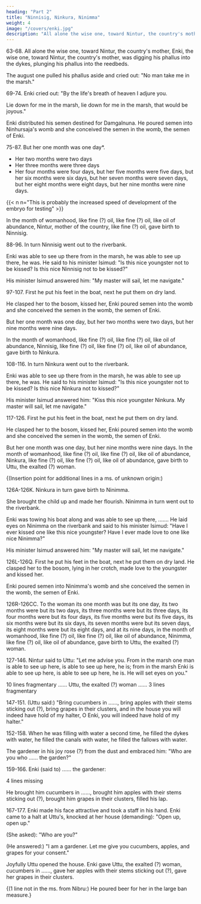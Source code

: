 ```yaml
---
heading: "Part 2"
title: "Ninnisig, Ninkura, Ninimma"
weight: 4
image: "/covers/enki.jpg"
description: "All alone the wise one, toward Nintur, the country's mother, Enki, the wise one, toward Nintur, the country's mother"
---
```





63-68. All alone the wise one, toward Nintur, the country's mother, Enki, the wise one, toward Nintur, the country's mother, was digging his phallus into the dykes, plunging his phallus into the reedbeds. 

The august one pulled his phallus aside and cried out: "No man take me in the marsh."


69-74. Enki cried out: "By the life's breath of heaven I adjure you. 

Lie down for me in the marsh, lie down for me in the marsh, that would be joyous." 

Enki distributed his semen destined for Damgalnuna. He poured semen into Ninhursaja's womb and she conceived the semen in the womb, the semen of Enki.

75-87. But her one month was one day*.
- Her two months were two days
- Her three months were three days
- Her four months were four days, but her five months were five days, but her six months were six days, but her seven months were seven days, but her eight months were eight days, but her nine months were nine days. 


{{< n n="This is probably the increased speed of development of the embryo for testing" >}}


In the month of womanhood, like fine (?) oil, like fine (?) oil, like oil of abundance, Nintur, mother of the country, like fine (?) oil, gave birth to Ninnisig.

88-96. In turn Ninnisig went out to the riverbank. 

Enki was able to see up there from in the marsh, he was able to see up there, he was. He said to his minister Isimud: "Is this nice youngster not to be kissed? Is this nice Ninnisig not to be kissed?" 

His minister Isimud answered him: "My master will sail, let me navigate."


97-107. First he put his feet in the boat, next he put them on dry land. 

He clasped her to the bosom, kissed her, Enki poured semen into the womb and she conceived the semen in the womb, the semen of Enki. 

But her one month was one day, but her two months were two days, but her nine months were nine days. 

In the month of womanhood, like fine (?) oil, like fine (?) oil, like oil of abundance, Ninnisig, like fine (?) oil, like fine (?) oil, like oil of abundance, gave birth to Ninkura.

108-116. In turn Ninkura went out to the riverbank. 

Enki was able to see up there from in the marsh, he was able to see up there, he was. He said to his minister Isimud: "Is this nice youngster not to be kissed? Is this nice Ninkura not to kissed?" 

His minister Isimud answered him: "Kiss this nice youngster Ninkura. My master will sail, let me navigate."

117-126. First he put his feet in the boat, next he put them on dry land. 

He clasped her to the bosom, kissed her, Enki poured semen into the womb and she conceived the semen in the womb, the semen of Enki. 

But her one month was one day, but her nine months were nine days. In the month of womanhood, like fine (?) oil, like fine (?) oil, like oil of abundance, Ninkura, like fine (?) oil, like fine (?) oil, like oil of abundance, gave birth to Uttu, the exalted (?) woman.

{(Insertion point for additional lines in a ms. of unknown origin:)

126A-126K. Ninkura in turn gave birth to Ninimma. 

She brought the child up and made her flourish. Ninimma in turn went out to the riverbank. 

Enki was towing his boat along and was able to see up there, ....... He laid eyes on Ninimma on the riverbank and said to his minister Isimud: "Have I ever kissed one like this nice youngster? Have I ever made love to one like nice Ninimma?" 

His minister Isimud answered him: "My master will sail, let me navigate."


126L-126Q. First he put his feet in the boat, next he put them on dry land. He clasped her to the bosom, lying in her crotch, made love to the youngster and kissed her. 

Enki poured semen into Ninimma's womb and she conceived the semen in the womb, the semen of Enki.


126R-126CC. To the woman its one month was but its one day, its two months were but its two days, its three months were but its three days, its four months were but its four days, its five months were but its five days, its six months were but its six days, its seven months were but its seven days, its eight months were but its eight days, and at its nine days, in the month of womanhood, like fine (?) oil, like fine (?) oil, like oil of abundance, Ninimma, like fine (?) oil, like oil of abundance, gave birth to Uttu, the exalted (?) woman.


127-146. Nintur said to Uttu: "Let me advise you. From in the marsh one man is able to see up here, is able to see up here, he is; from in the marsh Enki is able to see up here, is able to see up here, he is. He will set eyes on you."

10 lines fragmentary ...... Uttu, the exalted (?) woman ......
3 lines fragmentary

147-151. (Uttu said:) "Bring cucumbers in ......, bring apples with their stems sticking out (?), bring grapes in their clusters, and in the house you will indeed have hold of my halter, O Enki, you will indeed have hold of my halter."

152-158. When he was filling with water a second time, he filled the dykes with water, he filled the canals with water, he filled the fallows with water. 

The gardener in his joy rose (?) from the dust and embraced him: "Who are you who ...... the garden?"

159-166. Enki (said to) ...... the gardener:

4 lines missing

He brought him cucumbers in ......, brought him apples with their stems sticking out (?), brought him grapes in their clusters, filled his lap.

167-177. Enki made his face attractive and took a staff in his hand. Enki came to a halt at Uttu's, knocked at her house (demanding): "Open up, open up." 

(She asked): "Who are you?"

(He answered:) "I am a gardener. Let me give you cucumbers, apples, and grapes for your consent." 

Joyfully Uttu opened the house. Enki gave Uttu, the exalted (?) woman, cucumbers in ......, gave her apples with their stems sticking out (?), gave her grapes in their clusters. 

{(1 line not in the ms. from Nibru:) He poured beer for her in the large ban measure.}

